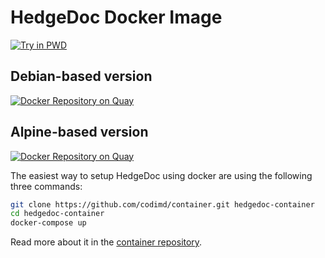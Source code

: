 # HedgeDoc Docker Image

[![Try in PWD](https://cdn.rawgit.com/play-with-docker/stacks/cff22438/assets/images/button.png)](http://play-with-docker.com?stack=https://github.com/codimd/container/raw/master/docker-compose.yml&stack_name=codimd)

## Debian-based version

[![Docker Repository on Quay](https://quay.io/repository/codimd/server/status "Docker Repository on Quay")](https://quay.io/repository/codimd/server)

## Alpine-based version

[![Docker Repository on Quay](https://quay.io/repository/codimd/server/status "Docker Repository on Quay")](https://quay.io/repository/codimd/server)

The easiest way to setup HedgeDoc using docker are using the following three commands:

```sh
git clone https://github.com/codimd/container.git hedgedoc-container
cd hedgedoc-container
docker-compose up
```
Read more about it in the [container repository](https://github.com/codimd/container).
